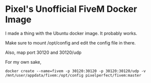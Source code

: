 # Pixel's Unofficial FiveM Docker Image

I made a thing with the Ubuntu docker image. It probably works.

Make sure to mount /opt/config and edit the config file in there.

Also, map port 30120 and 30120/udp

For my own sake,

    docker create --name=fivem -p 30120:30120 -p 30120:30120/udp -v /mnt/user/appdata/fivem:/opt/config pixelperfect/fivem:master